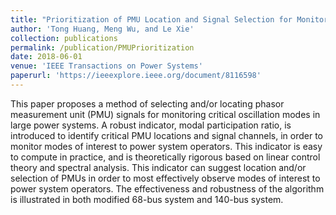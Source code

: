 ```yaml
---
title: "Prioritization of PMU Location and Signal Selection for Monitoring Critical Power System Oscillations"
author: 'Tong Huang, Meng Wu, and Le Xie'
collection: publications
permalink: /publication/PMUPrioritization
date: 2018-06-01
venue: 'IEEE Transactions on Power Systems'
paperurl: 'https://ieeexplore.ieee.org/document/8116598'
---
```

This paper proposes a method of selecting and/or locating phasor measurement unit (PMU) signals for monitoring critical oscillation modes in large power systems. A robust indicator, modal participation ratio, is introduced to identify critical PMU locations and signal channels, in order to monitor modes of interest to power system operators. This indicator is easy to compute in practice, and is theoretically rigorous based on linear control theory and spectral analysis. This indicator can suggest location and/or selection of PMUs in order to most effectively observe modes of interest to power system operators. The effectiveness and robustness of the algorithm is illustrated in both modified 68-bus system and 140-bus system.
